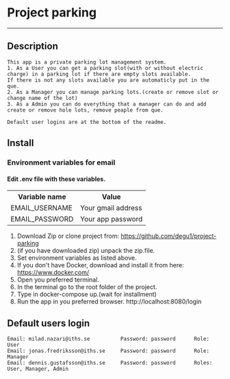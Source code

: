 <h1>Project parking</h1>

------------------------------


<h2>Description</h2>

    This app is a private parking lot management system.
    1. As a User you can get a parking slot(with or without electric charge) in a parking lot if there are empty slots available.
    If there is not any slots available you are automaticly put in the que.
    2. As a Manager you can manage parking lots.(create or remove slot or change name of the lot)
    3. As a Admin you can do everything that a manager can do and add create or remove hole lots, remove peaple from que.
    
    Default user logins are at the bottom of the readme.

<h2>Install</h2>

<h3>Environment variables for email</h3>
<h4>Edit .env file with these variables.</h4>
<table>
  <tr>
    <th>Variable name</td>
    <th>Value</td>
  </tr>
    <tr>
    <td>EMAIL_USERNAME</td>
    <td>Your gmail address</td>
  </tr>
    </tr>
    <tr>
    <td>EMAIL_PASSWORD</td>
    <td>Your app password</td>
  </tr>
</table>

1. Download Zip or clone project from: https://github.com/degu1/project-parking
2. (if you have downloaded zip) unpack the zip.file.
3. Set environment variables as listed above.
6. If you don't have Docker, download and install it from here: https://www.docker.com/
4. Open you preferred terminal.
5. In the terminal go to the root folder of the project.
7. Type in docker-compose up.(wait for installment)
8. Run the app in you preferred browser. http://localhost:8080/login


<h2>Default users login</h2>

    Email: milad.nazari@iths.se          Password: password      Role: User
    Email: jonas.fredriksson@iths.se     Password: password      Role: Manager
    Email: dennis.gustafsson@iths.se     Password: password      Roles: User, Manager, Admin




